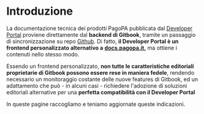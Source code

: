 # Introduzione

La documentazione tecnica dei prodotti PagoPA pubblicata dal [Developer Portal](https://developer.pagopa.it) proviene direttamente dal **backend di Gitbook**, tramite un passaggio di sincronizzazione su repo [Github](https://github.com/pagopa/devportal-docs/tree/docs/from-gitbook). Di fatto, **il Developer Portal è un frontend personalizzato alternativo a** [**docs.pagopa.it**](https://docs.pagopa.it)**,** ma ottiene i contenuti nello stesso modo.

Essendo un frontend personalizzato, **non tutte le caratteristiche editoriali proprietarie di Gitbook possono essere rese in maniera fedele**, rendendo necessario un monitoraggio costante delle nuove features di Gitbook, ed un adattamento che può - in alcuni casi - richiedere l'adozione di soluzioni editoriali alternative per una **perfetta compatibilità con il Developer Portal**

In queste pagine raccogliamo e teniamo aggiornate queste indicazioni.
